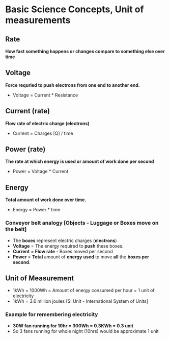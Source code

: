 # Basic Science Concepts, Unit of measurements

## Rate
**How fast something happens or changes compare to something else over time**

## Voltage
**Force requried to push electrons from one end to another end.**
- Voltage = Current * Resistance

## Current (rate)
**Flow rate of electric charge (electrons)**
- Current = Charges [Q] / time

## Power (rate)
**The rate at which energy is used or amount of work done per second**
- Power = Voltage * Current

## Energy
**Total amount of work done over time.**
- Energy = Power * time

### Conveyor belt analogy [Objects - Luggage or Boxes move on the belt]

- The **boxes** represent electric charges (**electrons**)
- **Voltage** = The energy required to **push** these boxes.
- **Current** = **Flow rate** - Boxes moved per second
- **Power** = **Total** amount of **energy** **used** to move **all** the **boxes per second**.


## Unit of Measurement

- 1kWh = 1000Wh = Amount of energy consumed per hour = 1 unit of electricity
- 1kWh = 3.6 million joules [SI Unit - International System of Units]

### Example for remembering electricity

- **30W fan running for 10hr = 300Wh = 0.3KWh = 0.3 unit**
- So 3 fans running for whole night (10hrs) would be approximate 1 unit